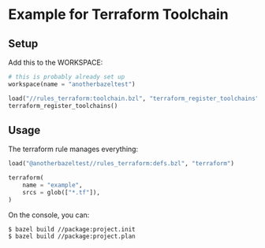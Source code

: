 # Example for Terraform Toolchain

## Setup

Add this to the WORKSPACE:

```python
# this is probably already set up
workspace(name = "anotherbazeltest")

load("//rules_terraform:toolchain.bzl", "terraform_register_toolchains")
terraform_register_toolchains()
```

## Usage

The terraform rule manages everything:

```python
load("@anotherbazeltest//rules_terraform:defs.bzl", "terraform")

terraform(
    name = "example",
    srcs = glob(["*.tf"]),
)
```

On the console, you can:

```shell
$ bazel build //package:project.init
$ bazel build //package:project.plan
```